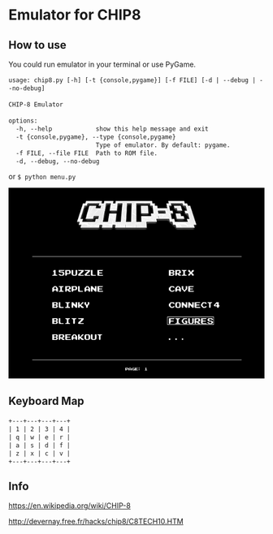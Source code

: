 # Emulator for CHIP8

## How to use

You could run emulator in your terminal or use PyGame.

```
usage: chip8.py [-h] [-t {console,pygame}] [-f FILE] [-d | --debug | --no-debug]

CHIP-8 Emulator

options:
  -h, --help            show this help message and exit
  -t {console,pygame}, --type {console,pygame}
                        Type of emulator. By default: pygame.
  -f FILE, --file FILE  Path to ROM file.
  -d, --debug, --no-debug
```

or `$ python menu.py`

![demo-video](demo.gif)

## Keyboard Map
```
+---+---+---+---+
| 1 | 2 | 3 | 4 |
| q | w | e | r |
| a | s | d | f |
| z | x | c | v |
+---+---+---+---+
```

## Info

https://en.wikipedia.org/wiki/CHIP-8

http://devernay.free.fr/hacks/chip8/C8TECH10.HTM
